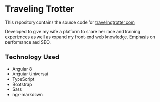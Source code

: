 # Traveling Trotter

This repository contains the source code for [travelingtrotter.com](https://travelingtrotter.com/)

Developed to give my wife a platform to share her race and training experiences as well as expand my front-end web knowledge. Emphasis on performance and SEO.

## Technology Used

* Angular 8
* Angular Universal
* TypeScript
* Bootstrap
* Sass
* ngx-markdown
